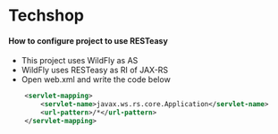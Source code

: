 # Techshop

#### How to configure project to use RESTeasy

- This project uses WildFly as AS
- WildFly uses RESTeasy as RI of JAX-RS
- Open web.xml and write the code below

```xml
	<servlet-mapping>
		<servlet-name>javax.ws.rs.core.Application</servlet-name>
		<url-pattern>/*</url-pattern>
	</servlet-mapping>
```

